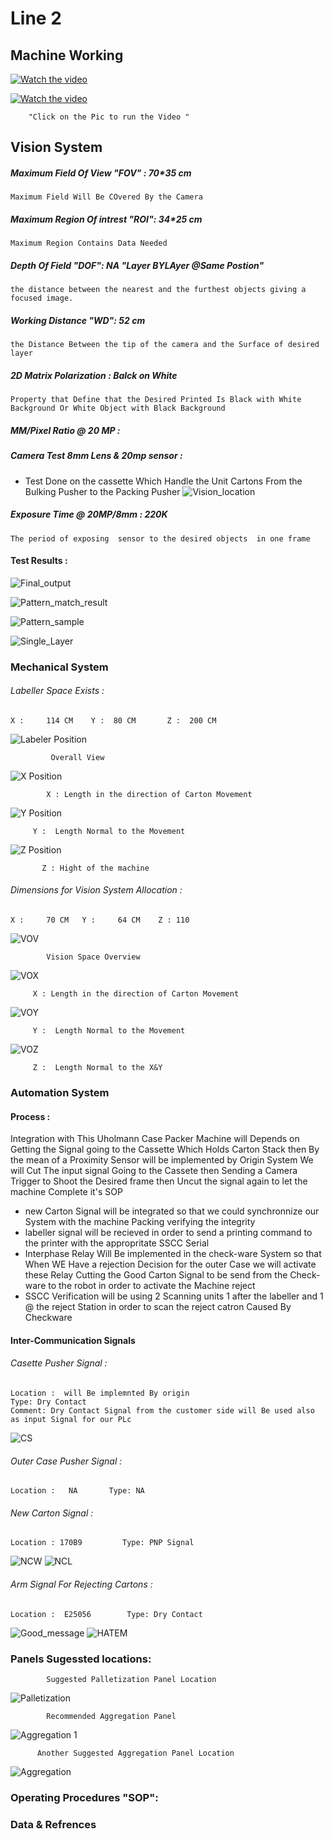 # Line 2 
## Machine Working 
[![Watch the video](https://img.youtube.com/vi/FLQqVfT5jRg/maxresdefault.jpg)](https://youtu.be/FLQqVfT5jRg "1st Video")

[![Watch the video](https://img.youtube.com/vi/H3whOu_QFB0/maxresdefault.jpg)](https://youtu.be/H3whOu_QFB0 "2nd Video")


        "Click on the Pic to run the Video "
## Vision System 

##### Maximum Field Of View "FOV" : 70*35 cm
    Maximum Field Will Be COvered By the Camera 
##### Maximum Region Of intrest "ROI": 34*25 cm
    Maximum Region Contains Data Needed 
##### Depth Of Field "DOF": NA "Layer BYLAyer @Same Postion"
    the distance between the nearest and the furthest objects giving a focused image.
##### Working Distance "WD": 52 cm
    the Distance Between the tip of the camera and the Surface of desired layer 
##### 2D Matrix Polarization : Balck on White 
    Property that Define that the Desired Printed Is Black with White Background Or White Object with Black Background

##### MM/Pixel Ratio @ 20 MP :

##### Camera Test 8mm Lens & 20mp sensor :
- Test Done on  the cassette Which Handle the Unit Cartons From the Bulking Pusher to the Packing Pusher 
![Vision_location](/IMG/L2/VIALLC1.jpg)
##### Exposure Time  @ 20MP/8mm : 220K
    The period of exposing  sensor to the desired objects  in one frame 

#### Test Results :
![Final_output](/IMG/L4/FI_1layer_52cm_220K_8mm_20MP.png)

![Pattern_match_result](/IMG/L4/pattern_Results.PNG)

![Pattern_sample](/IMG/L4/Paterrn.matching.test.sample.png)

![Single_Layer](/IMG/L4/Single_layer.png)


### Mechanical System 

###### Labeller Space Exists :  
    X :     114 CM    Y :  80 CM       Z :  200 CM  

![Labeler Position](/IMG/L4/Labeller_space.jpg "Overall View ")
             
             Overall View 

![X Position](/IMG/L4/X.jpg "X : Length in the direction of Carton Movement")
            
            X : Length in the direction of Carton Movement

![Y Position](/IMG/L4/Y.jpg "Y :  Length Normal to the Movement ")

         Y :  Length Normal to the Movement 

![Z Position](/IMG/L4/Z.jpg "Z : Hight of the machine")

           Z : Hight of the machine 
###### Dimensions for Vision System Allocation  :  
    X :     70 CM   Y :     64 CM    Z : 110
![VOV](/IMG/L2/VIALLC1.jpg "Vision Overview") 

            Vision Space Overview
![VOX](/IMG/L2/VX.jpg "X Dimension")

         X : Length in the direction of Carton Movement
![VOY](/IMG/L2/VY.jpg "Y Dimension")

         Y :  Length Normal to the Movement 

![VOZ](/IMG/L2/VZ.jpg "Z Dimension")

         Z :  Length Normal to the X&Y

   
### Automation System
#### Process :
 Integration with This Uholmann Case Packer Machine will Depends on Getting the Signal going to the Cassette Which Holds Carton Stack then By the mean of a Proximity Sensor will be implemented by Origin System We will Cut The input signal Going to the Cassete then Sending a Camera Trigger to Shoot the Desired frame then Uncut the signal again to let the machine Complete it's SOP 
 * new Carton Signal will be integrated  so that we could synchronnize our System with the machine Packing  verifying the integrity  
 * labeller signal will be recieved in order to send a printing command to the printer with the appropritate SSCC Serial 
 * Interphase Relay Will Be implemented in the check-ware System so that When WE Have a rejection Decision for the outer Case we will activate these Relay Cutting the Good Carton Signal to be send from the Check-ware to the robot in order to activate the Machine reject
 * SSCC Verification will be using 2 Scanning units 1 after the labeller and 1 @ the reject Station in order to scan the reject catron Caused By Checkware 
 

#### Inter-Communication Signals 
###### Casette Pusher Signal :
    Location :  will Be implemnted By origin          
    Type: Dry Contact    
    Comment: Dry Contact Signal from the customer side will Be used also as input Signal for our PLc 
   ![CS](/IMG/L4/Cs.jpg "CAsset Signal") 

###### Outer Case Pusher Signal :
    Location :   NA       Type: NA
###### New Carton Signal :
    Location : 170B9         Type: PNP Signal
![NCW](/IMG/L4/NC.jpg "New Carton Wiring")
![NCL](/IMG/L4/NCL.jpg "New Carton Wiring")

###### Arm Signal For Rejecting Cartons :
    Location :  E25056        Type: Dry Contact
![Good_message](/IMG/L4/GMS.jpg)
![HATEM](/IMG/L4/HTM.jpg)


### Panels Sugessted locations:
            Suggested Palletization Panel Location
![Palletization](/IMG/PL/L4/PLP.jpg "Suggested Palletization Panel Location")

            Recommended Aggregation Panel 
![Aggregation 1](/IMG/PL/L4/AGP2.jpg "Recommended Aggregation Panel Location")      

          Another Suggested Aggregation Panel Location
![Aggregation](/IMG/PL/L4/AGP.jpg "Suggested Aggregation Panel Location")



### Operating Procedures "SOP":


### Data & Refrences 
